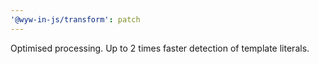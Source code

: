 ```yaml
---
'@wyw-in-js/transform': patch
---
```


Optimised processing. Up to 2 times faster detection of template literals.
